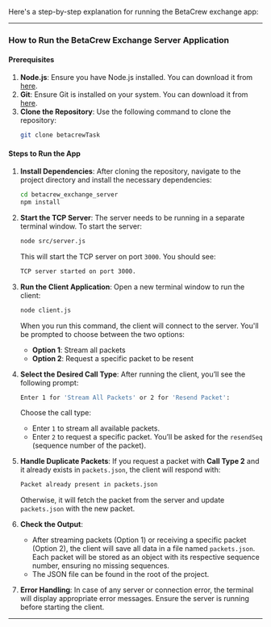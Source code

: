 Here's a step-by-step explanation for running the BetaCrew exchange app:

---

### **How to Run the BetaCrew Exchange Server Application**

#### **Prerequisites**

1. **Node.js**: Ensure you have Node.js installed. You can download it from [here](https://nodejs.org/).
2. **Git**: Ensure Git is installed on your system. You can download it from [here](https://git-scm.com/).
3. **Clone the Repository**: Use the following command to clone the repository:
   ```bash
   git clone betacrewTask
   ```
#### **Steps to Run the App**

1. **Install Dependencies**:
   After cloning the repository, navigate to the project directory and install the necessary dependencies:
   ```bash
   cd betacrew_exchange_server
   npm install
   ```

2. **Start the TCP Server**:
   The server needs to be running in a separate terminal window. To start the server:
   ```bash
   node src/server.js
   ```
   This will start the TCP server on port `3000`. You should see:
   ```bash
   TCP server started on port 3000.
   ```

3. **Run the Client Application**:
   Open a new terminal window to run the client:
   ```bash
   node client.js
   ```
   When you run this command, the client will connect to the server. You'll be prompted to choose between the two options:
   
   - **Option 1**: Stream all packets
   - **Option 2**: Request a specific packet to be resent

4. **Select the Desired Call Type**:
   After running the client, you’ll see the following prompt:
   ```bash
   Enter 1 for 'Stream All Packets' or 2 for 'Resend Packet':
   ```
   Choose the call type:
   - Enter `1` to stream all available packets.
   - Enter `2` to request a specific packet. You’ll be asked for the `resendSeq` (sequence number of the packet).

5. **Handle Duplicate Packets**:
   If you request a packet with **Call Type 2** and it already exists in `packets.json`, the client will respond with:
   ```bash
   Packet already present in packets.json
   ```
   Otherwise, it will fetch the packet from the server and update `packets.json` with the new packet.

6. **Check the Output**:
   - After streaming packets (Option 1) or receiving a specific packet (Option 2), the client will save all data in a file named `packets.json`. Each packet will be stored as an object with its respective sequence number, ensuring no missing sequences.
   - The JSON file can be found in the root of the project.

7. **Error Handling**:
   In case of any server or connection error, the terminal will display appropriate error messages. Ensure the server is running before starting the client.

---
